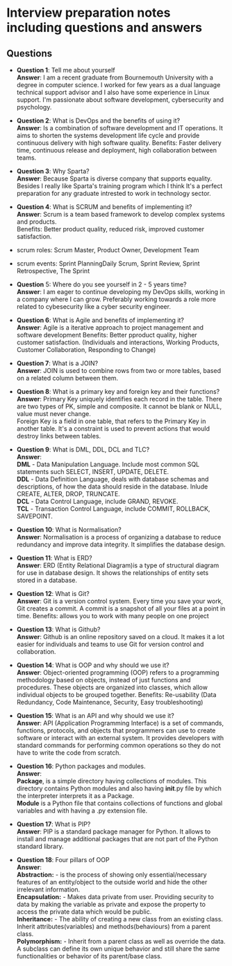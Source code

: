 # Interview preparation notes including questions and answers
## Questions

- __Question 1__: Tell me about yourself  
__Answer__: I am a recent graduate from Bournemouth University with a degree in computer science. I worked for few years as a dual language technical support advisor and I also have some experience in Linux support. I'm passionate about software development, cybersecurity and psychology. 


- __Question 2__: What is DevOps and the benefits of using it?  
__Answer__: Is a combination of software development and IT operations. It aims to shorten the systems development life cycle and provide continuous delivery with high software quality. 
Benefits: Faster delivery time, continuous release and deployment, high collaboration between teams.  


- __Question 3__: Why Sparta?  
__Answer__:  Because Sparta is diverse company that supports equality. Besides I really like Sparta's training program which I think It's a perfect preparation for any graduate intrested to work in technology sector.


- __Question 4__: What is SCRUM and benefits of implementing it?  
__Answer__: Scrum is a team based framework to develop complex systems and products.  
Benefits: Better product quality, reduced risk, improved customer satisfaction.  
- scrum roles: Scrum Master, Product Owner, Development Team
- scrum events: Sprint PlanningDaily Scrum, Sprint Review, Sprint Retrospective, The Sprint


- __Question__ 5: Where do you see yourself in 2 - 5 years time?  
__Answer__: I am eager to continue developing my DevOps skills, working in a company where I can grow. Preferably working towards a role more related to cybesecurity like a cyber security engineer. 


- __Question 6__: What is Agile and benefits of implementing it?  
__Answer__: Agile is a iterative approach to project management and software development
Benefits: Better pproduct quality, higher customer satisfaction.
(Individuals and interactions, Working Products, Customer Collaboration, Responding to Change)


- __Question 7__: What is a JOIN?  
__Answer__: JOIN is used to combine rows from two or more tables, based on a related column between them.


- __Question 8__: What is a primary key and foreign key and their functions?  
__Answer__: Primary Key uniquely identifies each record in the table. There are two types of PK, simple and composite. It cannot be blank or NULL, value must never change.  
Foreign Key is a field in one table, that refers to the Primary Key in another table. It's a constraint is used to prevent actions that would destroy links between tables.  


- __Question 9__: What is DML, DDL, DCL and TLC?  
__Answer__:   
**DML** - Data Manipulation Language. Include most common SQL statements such SELECT, INSERT, UPDATE, DELETE.  
**DDL** - Data Definition Language, deals with database schemas and descriptions, of how the data should reside in the database. Inlude CREATE, ALTER, DROP, TRUNCATE.  
**DCL** - Data Control Language, include GRAND, REVOKE.  
**TCL** - Transaction Control Language, include COMMIT, ROLLBACK, SAVEPOINT.  

- __Question 10__: What is Normalisation?  
__Answer__: Normalisation is a process of organizing a database to reduce redundancy and improve data integrity. It simplifies the database design.  


- __Question 11__: What is ERD?  
__Answer__: ERD (Entity Relational Diagram)is a type of structural diagram for use in database design. It shows the relationships of entity sets stored in a database.  



- __Question 12__: What is Git?  
__Answer__: Git is a version control system. Every time you save your work, Git creates a commit. A commit is a snapshot of all your files at a point in time.  Benefits: allows you to work with many people on one project


- __Question 13__: What is Github?  
__Answer__: Github is an online repository saved on a cloud. It makes it a lot easier for individuals and teams to use Git for version control and collaboration.   


- __Question 14__: What is OOP and why should we use it?  
__Answer__: Object-oriented programming (OOP) refers to a programming methodology based on objects, instead of just functions and procedures. These objects are organized into classes, which allow individual objects to be grouped together. 
Benefits: Re-usability (Data Redundancy, Code Maintenance, Security, Easy troubleshooting)  


- __Question 15__: What is an API and why should we use it?    
__Answer__: API (Application Programming Interface) is a set of commands, functions, protocols, and objects that programmers can use to create software or interact with an external system. It provides developers with standard commands for performing common operations so they do not have to write the code from scratch.  


- __Question 16__: Python packages and modules.  
__Answer__:   
**Package**, is a simple directory having collections of modules. This directory contains Python modules and also having __init__.py file by which the interpreter interprets it as a Package.   
**Module** is a Python file that contains collections of functions and global variables and with having a .py extension file.  


- __Question 17__: What is PIP?  
__Answer__: PIP is a standard package manager for Python. It allows to install and manage additional packages that are not part of the Python standard library. 


- __Question 18__: Four pillars of OOP   
__Answer__:    
**Abstraction:** - is the process of showing only essential/necessary features of an entity/object to the outside world and hide the other irrelevant information.  
**Encapsulation:** - Makes data private from user. Providing security to data by making the variable as private and expose the property to access the private data which would be public.  
**Inheritance:** - The ability of creating a new class from an existing class. Inherit attributes(variables) and methods(behaviours) from a parent class.  
**Polymorphism:** - Inherit from a parent class as well as override the data. A subclass can define its own unique behavior and still share the same functionalities or behavior of its parent/base class.  



